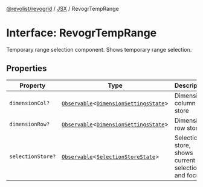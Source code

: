 [@revolist/revogrid](README.md) / [JSX](Namespace.JSX.md) / RevogrTempRange

# Interface: RevogrTempRange

Temporary range selection component. Shows temporary range selection.

## Properties

| Property | Type | Description | Defined in |
| ------ | ------ | ------ | ------ |
| `dimensionCol?` | [`Observable`](TypeAlias.Observable.md)\<[`DimensionSettingsState`](Interface.DimensionSettingsState.md)\> | Dimension column store | [src/components.d.ts:2078](https://github.com/revolist/revogrid/blob/74012ec30398bf39d0acc929bd7f7963856aba4e/src/components.d.ts#L2078) |
| `dimensionRow?` | [`Observable`](TypeAlias.Observable.md)\<[`DimensionSettingsState`](Interface.DimensionSettingsState.md)\> | Dimension row store | [src/components.d.ts:2082](https://github.com/revolist/revogrid/blob/74012ec30398bf39d0acc929bd7f7963856aba4e/src/components.d.ts#L2082) |
| `selectionStore?` | [`Observable`](TypeAlias.Observable.md)\<[`SelectionStoreState`](TypeAlias.SelectionStoreState.md)\> | Selection store, shows current selection and focus | [src/components.d.ts:2086](https://github.com/revolist/revogrid/blob/74012ec30398bf39d0acc929bd7f7963856aba4e/src/components.d.ts#L2086) |
